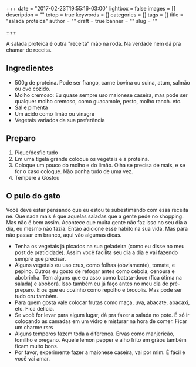 +++
date = "2017-02-23T19:55:16-03:00"
lightbox = false
images = []
description = ""
totop = true
keywords = []
categories = []
tags = []
title = "salada proteica"
author = ""
draft = true
banner = ""
slug = ""

+++

A salada proteica é outra "receita" mão na roda.
Na verdade nem dá pra chamar de receita.

## Ingredientes
- 500g de proteina. Pode ser frango, carne bovina ou suina, atum, salmão ou ovo cozido.
- Molho cremoso: Eu quase sempre uso maionese caseira, mas pode ser qualquer molho cremoso, como guacamole, pesto, molho ranch. etc.
- Sal e pimenta
- Um ácido como limão ou vinagre
- Vegetais variados da sua preferência

## Preparo
1. Pique/desfie tudo
2. Em uma tigela grande coloque os vegetais e a proteina.
3. Coloque um pouco do molho e do limão. Olha se precisa de mais, e se for o caso coloque. Não ponha tudo de uma vez.
4. Tempere à Gostou

## O pulo do gato
Você deve estar pensando que eu estou te subestimando com essa receita né. Que nada mais é que aquelas saladas que a gente pede no shopping. Mas não é bem assim. Acontece que muita gente não faz isso no seu dia a dia, eu mesmo não fazia. Então adicione esse hábito na sua vida. Mas para não passar em branco, aqui vão algumas dicas.
- Tenha os vegetais já picados na sua geladeira (como eu disse no meu post de praticidade). Assim você facilita seu dia a dia e vai fazendo sempre que precisar.
- Alguns vegetais eu uso crus, como folhas (obviamente), tomate, e pepino. Outros eu gosto de refogar antes como cebola, cenoura e abobrinha. Tem alguns que eu asso como batata-doce (fica ótima na salada) e aboborá. Isso também eu já faço antes no meu dia de pré-preparo. E os que eu cozinho como repolho e brocolís. Mas pode ser tudo cru também.
- Para quem gosta vale colocar frutas como maça, uva, abacate, abacaxi, etc. Fica delícia.
- Se você for levar para algum lugar, dá pra fazer a salada no pote. É só ir colocando as camadas em um vidro e misturar na hora de comer. Ficar um charme rsrs
- Alguns temperos fazem toda a diferença. Ervas como manjericão, tomilho e oregano. Aquele lemon pepper e alho frito em grãos também ficam muito bons.
- Por favor, experimente fazer a maionese caseira, vai por mim. É fácil e você vai amar.
